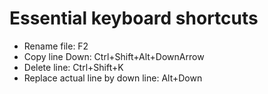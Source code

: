 # Essential keyboard shortcuts

- Rename file: F2
- Copy line Down: Ctrl+Shift+Alt+DownArrow
- Delete line: Ctrl+Shift+K
- Replace actual line by down line: Alt+Down